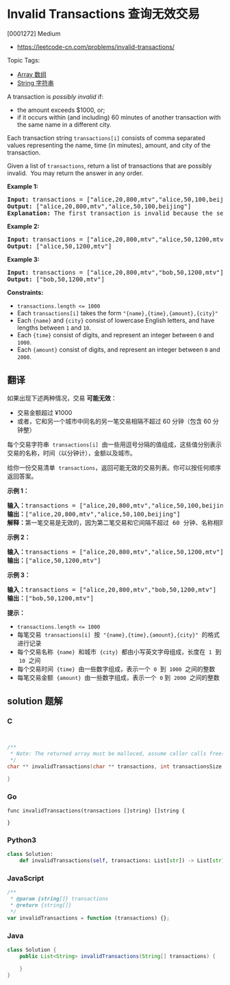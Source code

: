 # Invalid Transactions 查询无效交易

[0001272] Medium

- https://leetcode-cn.com/problems/invalid-transactions/

Topic Tags:

- [Array 数组](https://leetcode-cn.com/tag/array/)
- [String 字符串](https://leetcode-cn.com/tag/string/)

A transaction is _possibly invalid_ if:

- the amount exceeds \$1000, or;
- if it occurs within (and including) 60 minutes of another transaction with the same name in a different city.

Each transaction string `transactions[i]` consists of comma separated values representing the name, time (in minutes), amount, and city of the transaction.

Given a list of `transactions`, return a list of transactions that are possibly invalid.  You may return the answer in any order.

**Example 1:**

<pre><strong>Input:</strong> transactions = ["alice,20,800,mtv","alice,50,100,beijing"]
<strong>Output:</strong> ["alice,20,800,mtv","alice,50,100,beijing"]
<strong>Explanation:</strong> The first transaction is invalid because the second transaction occurs within a difference of 60 minutes, have the same name and is in a different city. Similarly the second one is invalid too.</pre>

**Example 2:**

<pre><strong>Input:</strong> transactions = ["alice,20,800,mtv","alice,50,1200,mtv"]
<strong>Output:</strong> ["alice,50,1200,mtv"]
</pre>

**Example 3:**

<pre><strong>Input:</strong> transactions = ["alice,20,800,mtv","bob,50,1200,mtv"]
<strong>Output:</strong> ["bob,50,1200,mtv"]
</pre>

**Constraints:**

- `transactions.length <= 1000`
- Each `transactions[i]` takes the form `"{name},{time},{amount},{city}"`
- Each `{name}` and `{city}` consist of lowercase English letters, and have lengths between `1` and `10`.
- Each `{time}` consist of digits, and represent an integer between `0` and `1000`.
- Each `{amount}` consist of digits, and represent an integer between `0` and `2000`.

## 翻译

如果出现下述两种情况，交易 **可能无效**：

- 交易金额超过 ¥1000
- 或者，它和另一个城市中同名的另一笔交易相隔不超过 60 分钟（包含 60 分钟整）

每个交易字符串  `transactions[i]`  由一些用逗号分隔的值组成，这些值分别表示交易的名称，时间（以分钟计），金额以及城市。

给你一份交易清单  `transactions`，返回可能无效的交易列表。你可以按任何顺序返回答案。

**示例 1：**

<pre><strong>输入：</strong>transactions = ["alice,20,800,mtv","alice,50,100,beijing"]
<strong>输出：</strong>["alice,20,800,mtv","alice,50,100,beijing"]
<strong>解释：</strong>第一笔交易是无效的，因为第二笔交易和它间隔不超过 60 分钟、名称相同且发生在不同的城市。同样，第二笔交易也是无效的。</pre>

**示例 2：**

<pre><strong>输入：</strong>transactions = ["alice,20,800,mtv","alice,50,1200,mtv"]
<strong>输出：</strong>["alice,50,1200,mtv"]
</pre>

**示例 3：**

<pre><strong>输入：</strong>transactions = ["alice,20,800,mtv","bob,50,1200,mtv"]
<strong>输出：</strong>["bob,50,1200,mtv"]
</pre>

**提示：**

- `transactions.length <= 1000`
- 每笔交易  `transactions[i]`  按  `"{name},{time},{amount},{city}"`  的格式进行记录
- 每个交易名称  `{name}`  和城市  `{city}`  都由小写英文字母组成，长度在  `1`  到  `10`  之间
- 每个交易时间  `{time}`  由一些数字组成，表示一个  `0`  到  `1000`  之间的整数
- 每笔交易金额  `{amount}`  由一些数字组成，表示一个  `0` 到  `2000`  之间的整数

## solution 题解

### C

```c


/**
 * Note: The returned array must be malloced, assume caller calls free().
 */
char ** invalidTransactions(char ** transactions, int transactionsSize, int* returnSize){

}


```

### Go

```golang
func invalidTransactions(transactions []string) []string {

}
```

### Python3

```python
class Solution:
    def invalidTransactions(self, transactions: List[str]) -> List[str]:

```

### JavaScript

```javascript
/**
 * @param {string[]} transactions
 * @return {string[]}
 */
var invalidTransactions = function (transactions) {};
```

### Java

```java
class Solution {
    public List<String> invalidTransactions(String[] transactions) {

    }
}
```
